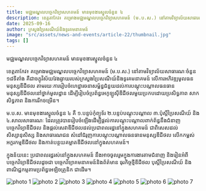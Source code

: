 ```yaml
---
title: មជ្ឈមណ្ឌលបច្ចេកវិទ្យាសហគមន៍ មានមុខងារស្នូលចំនួន ៤
description: ខេត្តតាកែវ៖ គម្រោងមជ្ឈមណ្ឌលបច្ចេកវិទ្យាសហគមន៍ (ម.ប.ស.) នៅតាមវិទ្យាល័យសាធារណៈចំនួន ១៨ទីតាំង គឺជាចក្ខុវិស័យវែងឆ្ងាយរបស់ក្រសួងប្រៃសណីយ៍និងទូរគមនាគមន៍ លើការអភិវឌ្ឍមូលធនមនុស្សឌីជីថល តាមរយៈការរៀបចំហេដ្ឋារចនាសម្ព័ន្ធជំនួយដល់ការបណ្តុះបណ្តាលធនធានមនុស្សឌីជីថលនៅថ្នាក់មូលដ្ឋាន ដើម្បីរៀបចំប្រព័ន្ធអេកូឡូស៊ីឌីជីថលមួយប្រកបដោយប្រសិទ្ធភាព សាកសិទ្ធភាព និងការរីកចម្រើន។
date: 2025-09-16 
author: ក្រសួងប្រៃសណីយ៍និងទូរគមនាគមន៍
image: "src/assets/news-and-events/article-22/thumbnail.jpg"
tags: []
---
```


មជ្ឈមណ្ឌលបច្ចេកវិទ្យាសហគមន៍ មានមុខងារស្នូលចំនួន ៤

ខេត្តតាកែវ៖ គម្រោងមជ្ឈមណ្ឌលបច្ចេកវិទ្យាសហគមន៍ (ម.ប.ស.) នៅតាមវិទ្យាល័យសាធារណៈចំនួន ១៨ទីតាំង គឺជាចក្ខុវិស័យវែងឆ្ងាយរបស់ក្រសួងប្រៃសណីយ៍និងទូរគមនាគមន៍ លើការអភិវឌ្ឍមូលធនមនុស្សឌីជីថល តាមរយៈការរៀបចំហេដ្ឋារចនាសម្ព័ន្ធជំនួយដល់ការបណ្តុះបណ្តាលធនធានមនុស្សឌីជីថលនៅថ្នាក់មូលដ្ឋាន ដើម្បីរៀបចំប្រព័ន្ធអេកូឡូស៊ីឌីជីថលមួយប្រកបដោយប្រសិទ្ធភាព សាកសិទ្ធភាព និងការរីកចម្រើន។

ម.ប.ស. មានមុខងារស្នូលចំនួន ៤ គឺ ១.បន្ទប់កុំព្យូទ័រ ២.បន្ទប់បណ្តុះបណ្តាល ៣.ប៉ុស្តិ៍ប្រៃសណីយ៍ និង ៤.សាលសាធារណៈ ដែលត្រូវបានរៀបចំឡើងដើម្បីផ្តល់ការបណ្តុះបណ្តាលពាក់ព័ន្ធនឹងជំនាញបច្ចេកវិទ្យាឌីជីថល និងផ្តល់សេវាឌីជីថលដល់ប្រជាពលរដ្ឋនៅក្នុងសហគមន៍ ជាពិសេសដល់សិស្សានុសិស្ស និងសាធារណជន សំដៅជំរុញការបណ្តុះបណ្តាលធនធានមនុស្សឌីជីថល លើកកម្ពស់អក្ខរកម្មឌីជីថល និងកាត់បន្ថយគម្លាតឌីជីថលនៅក្នុងសហគមន៍។ 

ក្នុងន័យនេះ ប្រជាពលរដ្ឋរស់នៅក្នុងសហគមន៍ នឹងអាចចូលរួមក្នុងការងារតាមជំនាញ និងរៀនអំពីបច្ចេកវិទ្យាឌីជីថលដូចជា បច្ចេកវិទ្យាគមនាគមន៍និងព័ត៌មាន ធុរកិច្ចថ្មីឌីជីថល បុស្ដិ៍ប្រៃសណីយ៍ និងពាណិជ្ជកម្មតាមប្រព័ន្ធអេឡិចត្រូនិក ជាដើម។


![photo 1](src/assets/news-and-events/article-22/photo-1.jpg)
![photo 2](src/assets/news-and-events/article-22/photo-2.jpg)
![photo 3](src/assets/news-and-events/article-22/photo-3.jpg)
![photo 4](src/assets/news-and-events/article-22/photo-4.jpg)
![photo 5](src/assets/news-and-events/article-22/photo-5.jpg)
![photo 6](src/assets/news-and-events/article-22/photo-6.jpg)
![photo 7](src/assets/news-and-events/article-22/photo-7.jpg)

